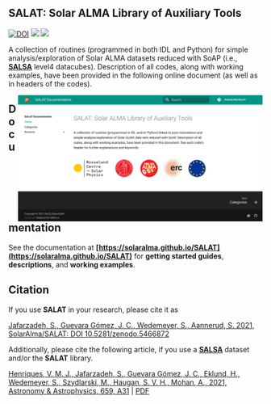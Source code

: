 ## SALAT: Solar ALMA Library of Auxiliary Tools</strong>

<p align="left">
    <a href="https://doi.org/10.5281/zenodo.5466873" target="_blank"><img src="https://zenodo.org/badge/DOI/10.5281/zenodo.5466873.svg" alt="DOI"></a>
    <a href="https://github.com/SolarAlma/SALAT/blob/main/LICENSE" title=""><img src="https://img.shields.io/badge/license-MIT-yellow.svg"></a>
    <a href="https://www.mn.uio.no/rocs/english/projects/solaralma/" title="" target="_blank"><img src="https://img.shields.io/badge/copyright-RoCS%2FSolarALMA-blue"></a>
</p>

A collection of routines (programmed in both IDL and Python) for simple analysis/exploration of Solar ALMA datasets reduced with SoAP (i.e., **[SALSA](http://sdc.uio.no/salsa)** level4 datacubes). Description of all codes, along with working examples, have been provided in the following online document (as well as in headers of the codes).


<a href="https://solaralma.github.io/SALAT" target="_blank"><img align="right" src="docs/images/docsScreenshot.jpg" alt="" width="485" height="auto" /></a>

## Documentation

See the documentation at **[https://solaralma.github.io/SALAT](https://solaralma.github.io/SALAT)** for **getting started guides**, **descriptions**, and **working examples**.


## Citation

If you use **SALAT** in your research, please cite it as

[Jafarzadeh, S., Guevara Gómez, J. C., Wedemeyer, S., Aannerud, S. 2021, SolarAlma/SALAT: DOI 10.5281/zenodo.5466872](https://doi.org/10.5281/zenodo.5466872)

Additionally, please cite the following article, if you use a **[SALSA](http://sdc.uio.no/salsa)** dataset and/or the **SALAT** library.

[Henriques, V. M. J., Jafarzadeh, S., Guevara Gómez, J. C., Eklund, H., Wedemeyer, S., Szydlarski, M., Haugan, S. V. H., Mohan, A., 2021, Astronomy & Astrophysics,  659, A31](https://ui.adsabs.harvard.edu/abs/2021arXiv210902374H/abstract) | [PDF](https://www.aanda.org/articles/aa/pdf/2022/03/aa42291-21.pdf)

<br>
